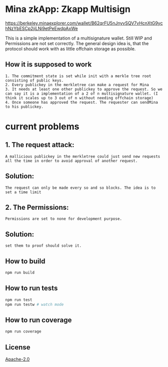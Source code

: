 # Mina zkApp: Zkapp Multisign
https://berkeley.minaexplorer.com/wallet/B62qrFU5nJnyvSQV7vHcnXtG9ychNzYbESCp2jiLNi9etPeEwdpAxWe

This is a simple implementation of a multisignature wallet. Still WIP and Permissions are not set correctly.
The general design idea is, that the protocol should work with as little offchain storage as possible.

## How it is supposed to work

```
1. The commitment state is set while init with a merkle tree root consisting of public keys.
2. Every publickey in the merkletree can make a request for Mina
3. It needs at least one other publickey to approve the request. So we can say it is a implementation of a 2 of n multisignature wallet. (I think it scales up to 3 out of n without needing offchain storage)
4. Once someone has approved the request. The requester can sendMina to his publickey.
```

# current problems

## 1. The request attack:

```
A mallicious publickey in the merkletree could just send new requests all the time in order to avoid approval of another request.
```

## Solution:

```
The request can only be made every so and so blocks. The idea is to set a time limit
```

## 2. The Permissions:

```
Permissions are set to none for development purpose.
```

## Solution:

```
set them to proof should solve it.
```
## How to build

```sh
npm run build
```

## How to run tests

```sh
npm run test
npm run testw # watch mode
```

## How to run coverage

```sh
npm run coverage
```

## License

[Apache-2.0](LICENSE)
